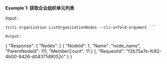 **Example 1: 获取企业组织单元列表**



Input: 

```
tccli organization ListOrganizationNodes --cli-unfold-argument ```

Output: 
```
{
    "Response": {
        "Nodes": [
            {
                "NodeId": 1,
                "Name": "node_name",
                "ParentNodeId": 111,
                "MemberCount": 11
            }
        ],
        "RequestId": "f2b75a7e-fc82-4b00-8426-d04371d9052c"
    }
}
```

